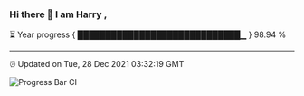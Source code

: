 ### Hi there 👋 I am Harry , 

⏳ Year progress { █████████████████████████████▁ } 98.94 %

---

⏰ Updated on Tue, 28 Dec 2021 03:32:19 GMT

![Progress Bar CI](https://github.com/duykhang68/duykhang68/workflows/Progress%20Bar%20CI/badge.svg)
